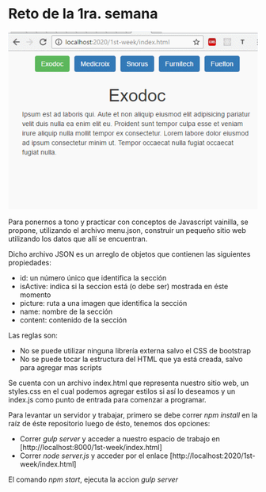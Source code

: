 

# Reto de la 1ra. semana

![alt text](example.gif "Ejemplo")

Para ponernos a tono y practicar con conceptos de Javascript vainilla, se propone,
utilizando el archivo menu.json, construir un pequeño sitio web utilizando los datos
que allí se encuentran.

Dicho archivo JSON es un arreglo de objetos que contienen las siguientes propiedades:

* id: un número único que identifica la sección
* isActive: indica si la seccion está (o debe ser) mostrada en éste momento
* picture: ruta a una imagen que identifica la sección
* name: nombre de la sección
* content: contenido de la sección

Las reglas son:

* No se puede utilizar ninguna librería externa salvo el CSS de bootstrap
* No se puede tocar la estructura del HTML que ya está creada, salvo para agregar mas scripts

Se cuenta con un archivo index.html que representa nuestro sitio web, un styles.css en el cual
podemos agregar estilos si así lo deseamos y un index.js como punto de entrada para comenzar a programar.

Para levantar un servidor y trabajar, primero se debe correr *npm install* en la raíz de éste repositorio
luego de ésto, tenemos dos opciones:

* Correr *gulp server* y acceder a nuestro espacio de trabajo en [http://localhost:8000/1st-week/index.html]
* Correr *node server.js* y acceder por el enlace [http://localhost:2020/1st-week/index.html]

El comando *npm start*, ejecuta la accion *gulp server*